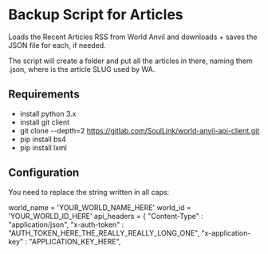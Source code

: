 
# Backup Script for Articles

Loads the Recent Articles RSS from World Anvil and downloads + saves the JSON file for each, if needed.

The script will create a folder <worldname> and put all the articles in there, naming them <slug>.json, where <slug> is the article SLUG used by WA.

## Requirements

- install python 3.x
- install git client
- git clone --depth=2 https://gitlab.com/SoulLink/world-anvil-api-client.git
- pip install bs4
- pip install lxml

## Configuration

You need to replace the string written in all caps:

world_name = 'YOUR_WORLD_NAME_HERE'
world_id = 'YOUR_WORLD_ID_HERE'
api_headers =  {
  "Content-Type" : "application/json",
  "x-auth-token" : "AUTH_TOKEN_HERE_THE_REALLY_REALLY_LONG_ONE",
  "x-application-key" : "APPLICATION_KEY_HERE",

